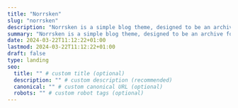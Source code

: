 ```yaml
---
title: "Norrsken"
slug: "norrsken"
description: "Norrsken is a simple blog theme, designed to be an archive for all your digital things."
summary: "Norrsken is a simple blog theme, designed to be an archive for all your digital things."
date: 2024-03-22T11:12:22+01:00
lastmod: 2024-03-22T11:12:22+01:00
draft: false
type: landing
seo:
  title: "" # custom title (optional)
  description: "" # custom description (recommended)
  canonical: "" # custom canonical URL (optional)
  robots: "" # custom robot tags (optional)
---
```

